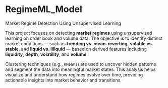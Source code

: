 # RegimeML_Model
Market Regime Detection Using Unsupervised Learning

This project focuses on detecting **market regimes** using unsupervised learning on order book and volume data. The objective is to identify distinct market conditions — such as **trending vs. mean-reverting**, **volatile vs. stable**, and **liquid vs. illiquid** — based on derived features including **liquidity**, **depth**, **volatility**, and **volume**.

Clustering techniques (e.g., `KMeans`) are used to uncover hidden patterns and segment the data into meaningful market states. This analysis helps visualize and understand how regimes evolve over time, providing actionable insights into market behavior and transitions.
